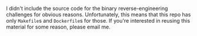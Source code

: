 I didn't include the source code for the binary reverse-engineering challenges for obvious reasons. Unfortunately, this means that this repo has only `Makefile`s and `Dockerfile`s for those. If you're interested in reusing this material for some reason, please email me.
